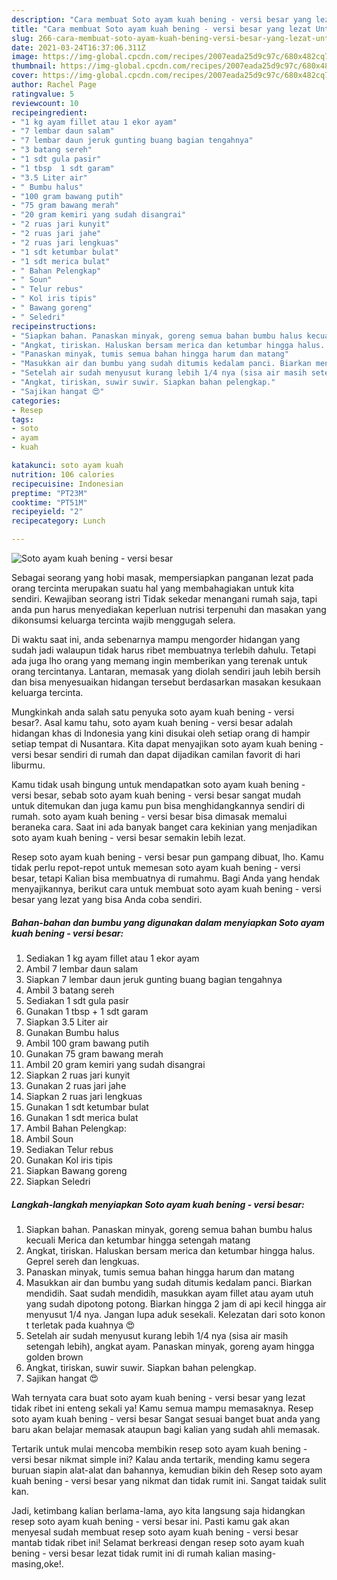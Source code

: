 ```yaml
---
description: "Cara membuat Soto ayam kuah bening - versi besar yang lezat Untuk Jualan"
title: "Cara membuat Soto ayam kuah bening - versi besar yang lezat Untuk Jualan"
slug: 266-cara-membuat-soto-ayam-kuah-bening-versi-besar-yang-lezat-untuk-jualan
date: 2021-03-24T16:37:06.311Z
image: https://img-global.cpcdn.com/recipes/2007eada25d9c97c/680x482cq70/soto-ayam-kuah-bening-versi-besar-foto-resep-utama.jpg
thumbnail: https://img-global.cpcdn.com/recipes/2007eada25d9c97c/680x482cq70/soto-ayam-kuah-bening-versi-besar-foto-resep-utama.jpg
cover: https://img-global.cpcdn.com/recipes/2007eada25d9c97c/680x482cq70/soto-ayam-kuah-bening-versi-besar-foto-resep-utama.jpg
author: Rachel Page
ratingvalue: 5
reviewcount: 10
recipeingredient:
- "1 kg ayam fillet atau 1 ekor ayam"
- "7 lembar daun salam"
- "7 lembar daun jeruk gunting buang bagian tengahnya"
- "3 batang sereh"
- "1 sdt gula pasir"
- "1 tbsp  1 sdt garam"
- "3.5 Liter air"
- " Bumbu halus"
- "100 gram bawang putih"
- "75 gram bawang merah"
- "20 gram kemiri yang sudah disangrai"
- "2 ruas jari kunyit"
- "2 ruas jari jahe"
- "2 ruas jari lengkuas"
- "1 sdt ketumbar bulat"
- "1 sdt merica bulat"
- " Bahan Pelengkap"
- " Soun"
- " Telur rebus"
- " Kol iris tipis"
- " Bawang goreng"
- " Seledri"
recipeinstructions:
- "Siapkan bahan. Panaskan minyak, goreng semua bahan bumbu halus kecuali Merica dan ketumbar hingga setengah matang"
- "Angkat, tiriskan. Haluskan bersam merica dan ketumbar hingga halus. Geprel sereh dan lengkuas."
- "Panaskan minyak, tumis semua bahan hingga harum dan matang"
- "Masukkan air dan bumbu yang sudah ditumis kedalam panci. Biarkan mendidih. Saat sudah mendidih, masukkan ayam fillet atau ayam utuh yang sudah dipotong potong. Biarkan hingga 2 jam di api kecil hingga air menyusut 1/4 nya. Jangan lupa aduk sesekali. Kelezatan dari soto konon t terletak pada kuahnya 😍"
- "Setelah air sudah menyusut kurang lebih 1/4 nya (sisa air masih setengah lebih), angkat ayam. Panaskan minyak, goreng ayam hingga golden brown"
- "Angkat, tiriskan, suwir suwir. Siapkan bahan pelengkap."
- "Sajikan hangat 😍"
categories:
- Resep
tags:
- soto
- ayam
- kuah

katakunci: soto ayam kuah 
nutrition: 106 calories
recipecuisine: Indonesian
preptime: "PT23M"
cooktime: "PT51M"
recipeyield: "2"
recipecategory: Lunch

---
```



![Soto ayam kuah bening - versi besar](https://img-global.cpcdn.com/recipes/2007eada25d9c97c/680x482cq70/soto-ayam-kuah-bening-versi-besar-foto-resep-utama.jpg)

Sebagai seorang yang hobi masak, mempersiapkan panganan lezat pada orang tercinta merupakan suatu hal yang membahagiakan untuk kita sendiri. Kewajiban seorang istri Tidak sekedar menangani rumah saja, tapi anda pun harus menyediakan keperluan nutrisi terpenuhi dan masakan yang dikonsumsi keluarga tercinta wajib menggugah selera.

Di waktu  saat ini, anda sebenarnya mampu mengorder hidangan yang sudah jadi walaupun tidak harus ribet membuatnya terlebih dahulu. Tetapi ada juga lho orang yang memang ingin memberikan yang terenak untuk orang tercintanya. Lantaran, memasak yang diolah sendiri jauh lebih bersih dan bisa menyesuaikan hidangan tersebut berdasarkan masakan kesukaan keluarga tercinta. 



Mungkinkah anda salah satu penyuka soto ayam kuah bening - versi besar?. Asal kamu tahu, soto ayam kuah bening - versi besar adalah hidangan khas di Indonesia yang kini disukai oleh setiap orang di hampir setiap tempat di Nusantara. Kita dapat menyajikan soto ayam kuah bening - versi besar sendiri di rumah dan dapat dijadikan camilan favorit di hari liburmu.

Kamu tidak usah bingung untuk mendapatkan soto ayam kuah bening - versi besar, sebab soto ayam kuah bening - versi besar sangat mudah untuk ditemukan dan juga kamu pun bisa menghidangkannya sendiri di rumah. soto ayam kuah bening - versi besar bisa dimasak memalui beraneka cara. Saat ini ada banyak banget cara kekinian yang menjadikan soto ayam kuah bening - versi besar semakin lebih lezat.

Resep soto ayam kuah bening - versi besar pun gampang dibuat, lho. Kamu tidak perlu repot-repot untuk memesan soto ayam kuah bening - versi besar, tetapi Kalian bisa membuatnya di rumahmu. Bagi Anda yang hendak menyajikannya, berikut cara untuk membuat soto ayam kuah bening - versi besar yang lezat yang bisa Anda coba sendiri.

<!--inarticleads1-->

##### Bahan-bahan dan bumbu yang digunakan dalam menyiapkan Soto ayam kuah bening - versi besar:

1. Sediakan 1 kg ayam fillet atau 1 ekor ayam
1. Ambil 7 lembar daun salam
1. Siapkan 7 lembar daun jeruk gunting buang bagian tengahnya
1. Ambil 3 batang sereh
1. Sediakan 1 sdt gula pasir
1. Gunakan 1 tbsp + 1 sdt garam
1. Siapkan 3.5 Liter air
1. Gunakan  Bumbu halus
1. Ambil 100 gram bawang putih
1. Gunakan 75 gram bawang merah
1. Ambil 20 gram kemiri yang sudah disangrai
1. Siapkan 2 ruas jari kunyit
1. Gunakan 2 ruas jari jahe
1. Siapkan 2 ruas jari lengkuas
1. Gunakan 1 sdt ketumbar bulat
1. Gunakan 1 sdt merica bulat
1. Ambil  Bahan Pelengkap:
1. Ambil  Soun
1. Sediakan  Telur rebus
1. Gunakan  Kol iris tipis
1. Siapkan  Bawang goreng
1. Siapkan  Seledri




<!--inarticleads2-->

##### Langkah-langkah menyiapkan Soto ayam kuah bening - versi besar:

1. Siapkan bahan. Panaskan minyak, goreng semua bahan bumbu halus kecuali Merica dan ketumbar hingga setengah matang
1. Angkat, tiriskan. Haluskan bersam merica dan ketumbar hingga halus. Geprel sereh dan lengkuas.
1. Panaskan minyak, tumis semua bahan hingga harum dan matang
1. Masukkan air dan bumbu yang sudah ditumis kedalam panci. Biarkan mendidih. Saat sudah mendidih, masukkan ayam fillet atau ayam utuh yang sudah dipotong potong. Biarkan hingga 2 jam di api kecil hingga air menyusut 1/4 nya. Jangan lupa aduk sesekali. Kelezatan dari soto konon t terletak pada kuahnya 😍
1. Setelah air sudah menyusut kurang lebih 1/4 nya (sisa air masih setengah lebih), angkat ayam. Panaskan minyak, goreng ayam hingga golden brown
1. Angkat, tiriskan, suwir suwir. Siapkan bahan pelengkap.
1. Sajikan hangat 😍




Wah ternyata cara buat soto ayam kuah bening - versi besar yang lezat tidak ribet ini enteng sekali ya! Kamu semua mampu memasaknya. Resep soto ayam kuah bening - versi besar Sangat sesuai banget buat anda yang baru akan belajar memasak ataupun bagi kalian yang sudah ahli memasak.

Tertarik untuk mulai mencoba membikin resep soto ayam kuah bening - versi besar nikmat simple ini? Kalau anda tertarik, mending kamu segera buruan siapin alat-alat dan bahannya, kemudian bikin deh Resep soto ayam kuah bening - versi besar yang nikmat dan tidak rumit ini. Sangat taidak sulit kan. 

Jadi, ketimbang kalian berlama-lama, ayo kita langsung saja hidangkan resep soto ayam kuah bening - versi besar ini. Pasti kamu gak akan menyesal sudah membuat resep soto ayam kuah bening - versi besar mantab tidak ribet ini! Selamat berkreasi dengan resep soto ayam kuah bening - versi besar lezat tidak rumit ini di rumah kalian masing-masing,oke!.

